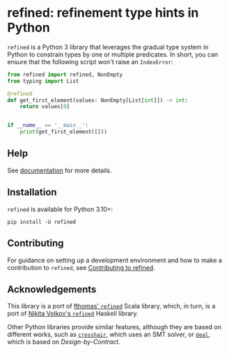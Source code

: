 # refined: refinement type hints in Python

`refined` is a Python 3 library that leverages the gradual type system in Python to constrain types by one or multiple
predicates. In short, you can ensure that the following script won't raise an `IndexError`:

```python
from refined import refined, NonEmpty
from typing import List

@refined
def get_first_element(values: NonEmpty[List[int]]) -> int:
    return values[0]


if __name__ == '__main__':
    print(get_first_element([]))
```

## Help

See [documentation][docs] for more details.

## Installation

`refined` is available for Python 3.10+:

```shell
pip install -U refined
```

## Contributing

For guidance on setting up a development environment and how to make a contribution to `refined`, see
[Contributing to refined][contributing].

## Acknowledgements

This library is a port of [fthomas' `refined`][scala] Scala library, which, in turn, is a port of
[Nikita Volkov's `refined`][haskell] Haskell library.

Other Python libraries provide similar features, although they are based on different works, such as
[`crosshair`][crosshair], which uses an SMT solver, or [`deal`][deal], which is based on _Design-by-Contract_.

[docs]: #
[contributing]: #
[pep593]: https://www.python.org/dev/peps/pep-0593/
[pep647]: https://www.python.org/dev/peps/pep-0647/
[haskell]: http://nikita-volkov.github.io/refined
[scala]: https://github.com/fthomas/refined
[crosshair]: https://crosshair.readthedocs.io/en/latest/introduction.html
[deal]: https://deal.readthedocs.io/